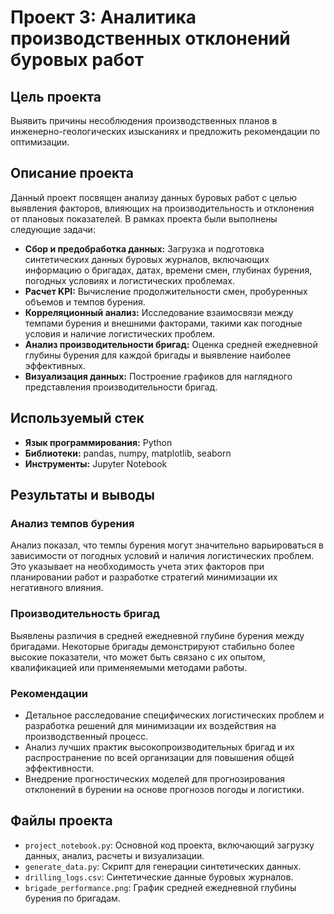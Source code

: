 # Проект 3: Аналитика производственных отклонений буровых работ

## Цель проекта
Выявить причины несоблюдения производственных планов в инженерно-геологических изысканиях и предложить рекомендации по оптимизации.

## Описание проекта
Данный проект посвящен анализу данных буровых работ с целью выявления факторов, влияющих на производительность и отклонения от плановых показателей. В рамках проекта были выполнены следующие задачи:
- **Сбор и предобработка данных:** Загрузка и подготовка синтетических данных буровых журналов, включающих информацию о бригадах, датах, времени смен, глубинах бурения, погодных условиях и логистических проблемах.
- **Расчет KPI:** Вычисление продолжительности смен, пробуренных объемов и темпов бурения.
- **Корреляционный анализ:** Исследование взаимосвязи между темпами бурения и внешними факторами, такими как погодные условия и наличие логистических проблем.
- **Анализ производительности бригад:** Оценка средней ежедневной глубины бурения для каждой бригады и выявление наиболее эффективных.
- **Визуализация данных:** Построение графиков для наглядного представления производительности бригад.

## Используемый стек
- **Язык программирования:** Python
- **Библиотеки:** pandas, numpy, matplotlib, seaborn
- **Инструменты:** Jupyter Notebook

## Результаты и выводы

### Анализ темпов бурения
Анализ показал, что темпы бурения могут значительно варьироваться в зависимости от погодных условий и наличия логистических проблем. Это указывает на необходимость учета этих факторов при планировании работ и разработке стратегий минимизации их негативного влияния.

### Производительность бригад
Выявлены различия в средней ежедневной глубине бурения между бригадами. Некоторые бригады демонстрируют стабильно более высокие показатели, что может быть связано с их опытом, квалификацией или применяемыми методами работы.

### Рекомендации
- Детальное расследование специфических логистических проблем и разработка решений для минимизации их воздействия на производственный процесс.
- Анализ лучших практик высокопроизводительных бригад и их распространение по всей организации для повышения общей эффективности.
- Внедрение прогностических моделей для прогнозирования отклонений в бурении на основе прогнозов погоды и логистики.

## Файлы проекта
- `project_notebook.py`: Основной код проекта, включающий загрузку данных, анализ, расчеты и визуализации.
- `generate_data.py`: Скрипт для генерации синтетических данных.
- `drilling_logs.csv`: Синтетические данные буровых журналов.
- `brigade_performance.png`: График средней ежедневной глубины бурения по бригадам.


